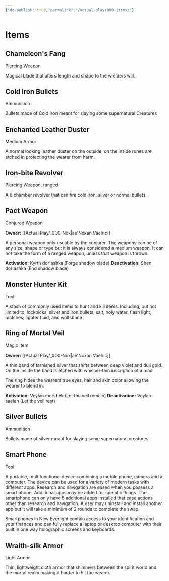 ```yaml
---
{"dg-publish":true,"permalink":"/actual-play/000-items/"}
---
```


# Items

## Chameleon's Fang
Piercing Weapon

Magical blade that alters length and shape to the wielders will.

## Cold Iron Bullets
Ammunition

Bullets made of Cold Iron meant for slaying some supernatural Creatures

## Enchanted Leather Duster
Medium Armor

A normal looking leather duster on the outside, on the inside runes are etched in protecting the wearer from harm.

## Iron-bite Revolver
Piercing Weapon, ranged

A 6 chamber revolver that can fire cold iron, silver or normal bullets.

## Pact Weapon
Conjured Weapon

**Owner:** [[Actual Play/_000-Nox\|ae'Noxan Vaelric]]

A personal weapon only useable by the conjurer.  The weapons can be of any size, shape or type but it is always considered a medium weapon. It can not take the form of a ranged weapon, unless that weapon is thrown.

**Activation:** Kyrth dor'ashka (Forge shadow blade)
**Deactivation:** Shen dor'ashka (End shadow blade)

## Monster Hunter Kit
Tool

A stash of commonly used items to hunt and kill items.  Including, but not limited to, lockpicks, silver and iron bullets, salt, holy water, flash light, matches, lighter fluid, and wolfsbane.

## Ring of Mortal Veil
Magic Item

**Owner:** [[Actual Play/_000-Nox\|ae'Noxan Vaelric]]

A thin band of tarnished silver that shifts between deep violet and dull gold. On the inside the band is etched with whisper-thin inscription of a mad

The ring hides the wearers true eyes, hair and skin color allowing the wearer to blend in.

**Activation:** Veylan morshek (Let the veil remain)
**Deactivation:** Veylan saelen (Let the veil rest)

## Silver Bullets
Ammunition

Bullets made of silver meant for slaying some supernatural creatures.

## Smart Phone
Tool

A portable, multifunctional device combining a mobile phone, camera and a computer.  The device can be used for a variety of modern tasks with different apps.  Research and navigation are eased when you possess a smart phone.  Additional apps may be added for specific things.  The smartphone can only have 5 additional apps installed that ease actions other than research and navigation. A user may uninstall and install another app but it will take a minimum of 2 rounds to complete the swap.

Smartphones in New Everlight contain access to your identification and your finances and can fully replace a laptop or desktop computer with their built in one way holographic screens and keyboards.

## Wraith-silk Armor
Light Armor

Thin, lightweight cloth armor that shimmers between the spirit world and the mortal realm making it harder to hit the wearer.